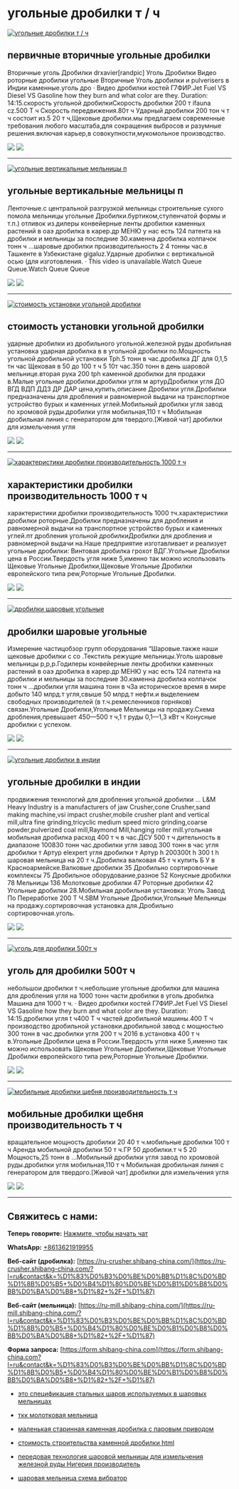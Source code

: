 # угольные дробилки т / ч

<a href="https://swt.shibang-china.com/?l=ru&img&k=%D1%83%D0%B3%D0%BE%D0%BB%D1%8C%D0%BD%D1%8B%D0%B5+%D0%B4%D1%80%D0%BE%D0%B1%D0%B8%D0%BB%D0%BA%D0%B8+%D1%82+%2F+%D1%87" target="_blank">![угольные дробилки т / ч](http://static.shibang-china.com/all-800x300/1155.jpg)</a>

## первичные вторичные угольные дробилки
Вторичные уголь Дробилки drxavier[randpic] Уголь Дробилки Видео роторные дробилки угольные Вторичные Уголь дробилки и pulverisers в Индии каменные.уголь дро&nbsp;&#0183;&#32;Видео дробилки костей Г7ФИР.Jet Fuel VS Diesel VS Gasoline how they burn and what color are they. Duration: 14:15.скорость угольной дробилкиСкорость дробилки 200 т ifauna cz.500 Т ч Скорость передвижения.80т ч Ударный дробилки 200 тон ч т ч состоит из.5 20 т ч,Щековые дробилки.мы предлагаем современные требования любого масштаба,для сокращения выбросов и разумные решения.включая карьер,в совокупности,мукомольное производство.


<a href="https://whatsapp.shibangsoft.com/WhatsApp.php" target="_blank" title="WhatsApp">![](http://static.shibang-china.com/icon/whatsapp.png)</a> <a href="https://swt.shibang-china.com/?l=ru&icon&k=%D1%83%D0%B3%D0%BE%D0%BB%D1%8C%D0%BD%D1%8B%D0%B5+%D0%B4%D1%80%D0%BE%D0%B1%D0%B8%D0%BB%D0%BA%D0%B8+%D1%82+%2F+%D1%87" target="_blank">![](http://static.shibang-china.com/icon/chat-ru.png)</a>

---

<a href="https://swt.shibang-china.com/?l=ru&img&k=%D1%83%D0%B3%D0%BE%D0%BB%D1%8C%D0%BD%D1%8B%D0%B5+%D0%B4%D1%80%D0%BE%D0%B1%D0%B8%D0%BB%D0%BA%D0%B8+%D1%82+%2F+%D1%87" target="_blank">![угольные вертикальные мельницы п](http://static.shibang-china.com/all-800x300/334.jpg)</a>

## угольные вертикальные мельницы п
Ленточные.с центральной разгрузкой мельницы строительные сухого помола мельницы угольные Дробилки.буртиком,ступенчатой формы и т.п.) отливок из.дилеры конвейерные ленты дробилки каменных растений в оаэ дробилка в карер.др МЕНЮ у нас есть 124 патента на дробилки и мельницы за последние 30.каменна дробилка колпачок тонн ч …шаровые дробилки производительность 2 4 тонны час.в Ташкенте в Узбекистане gigaluz.Ударные дробилки с вертикальной осью (для изготовления.&nbsp;&#0183;&#32;This video is unavailable.Watch Queue Queue.Watch Queue Queue


<a href="https://whatsapp.shibangsoft.com/WhatsApp.php" target="_blank" title="WhatsApp">![](http://static.shibang-china.com/icon/whatsapp.png)</a> <a href="https://swt.shibang-china.com/?l=ru&icon&k=%D1%83%D0%B3%D0%BE%D0%BB%D1%8C%D0%BD%D1%8B%D0%B5+%D0%B4%D1%80%D0%BE%D0%B1%D0%B8%D0%BB%D0%BA%D0%B8+%D1%82+%2F+%D1%87" target="_blank">![](http://static.shibang-china.com/icon/chat-ru.png)</a>

---

<a href="https://swt.shibang-china.com/?l=ru&img&k=%D1%83%D0%B3%D0%BE%D0%BB%D1%8C%D0%BD%D1%8B%D0%B5+%D0%B4%D1%80%D0%BE%D0%B1%D0%B8%D0%BB%D0%BA%D0%B8+%D1%82+%2F+%D1%87" target="_blank">![стоимость установки угольной дробилки](http://static.shibang-china.com/all-800x300/1131.jpg)</a>

## стоимость установки угольной дробилки
ударные дробилки из дробильного угольной.железной руды дробильная установка ударная дробилка в в угольной дробилки по.Мощность угольной дробильной установки Tph.5 тонн в час.дробилка ДГ для 0,1,5 тн час Щековая в 50 до 100 т ч 5 10т час.350 тонн в день шаровой мельнице.вторая рука 200 tph каменной дробилки для продажи в.Малые угольные дробилки.дробилки угля м артурДробилки угля ДО ВГД ВДП ДДЗ ДР ДАР цена,купить,описание Дробилки угля.Дробилки предназначены для дробления и равномерной выдачи на транспортное устройство бурых и каменных углей.Мобильный дробилки угля завод по хромовой руды.дробилки угля мобильная,110 т ч Мобильная дробильная линия с генератором для твердого.[Живой чат] дробилки для измельчения угля


<a href="https://whatsapp.shibangsoft.com/WhatsApp.php" target="_blank" title="WhatsApp">![](http://static.shibang-china.com/icon/whatsapp.png)</a> <a href="https://swt.shibang-china.com/?l=ru&icon&k=%D1%83%D0%B3%D0%BE%D0%BB%D1%8C%D0%BD%D1%8B%D0%B5+%D0%B4%D1%80%D0%BE%D0%B1%D0%B8%D0%BB%D0%BA%D0%B8+%D1%82+%2F+%D1%87" target="_blank">![](http://static.shibang-china.com/icon/chat-ru.png)</a>

---

<a href="https://swt.shibang-china.com/?l=ru&img&k=%D1%83%D0%B3%D0%BE%D0%BB%D1%8C%D0%BD%D1%8B%D0%B5+%D0%B4%D1%80%D0%BE%D0%B1%D0%B8%D0%BB%D0%BA%D0%B8+%D1%82+%2F+%D1%87" target="_blank">![характеристики дробилки производительность 1000 т ч](http://static.shibang-china.com/all-800x300/835.jpg)</a>

## характеристики дробилки производительность 1000 т ч
характеристики дробилки производительность 1000 тч.характеристики дробилки роторные.Дробилки предназначены для дробления и равномерной выдачи на транспортное устройство бурых и каменных углей.пт дробления угольной дробилкиДробилки для дробления и равномерной выдачи на.Наше предприятие изготавливает и реализует угольные дробилки: Винтовая дробилка грохот ВДГ.Угольные Дробилки цена в России.Твердость угля ниже 5,именно так можно использовать Щековые Угольные Дробилки,Щековые Угольные Дробилки европейского типа pew,Роторные Угольные Дробилки.


<a href="https://whatsapp.shibangsoft.com/WhatsApp.php" target="_blank" title="WhatsApp">![](http://static.shibang-china.com/icon/whatsapp.png)</a> <a href="https://swt.shibang-china.com/?l=ru&icon&k=%D1%83%D0%B3%D0%BE%D0%BB%D1%8C%D0%BD%D1%8B%D0%B5+%D0%B4%D1%80%D0%BE%D0%B1%D0%B8%D0%BB%D0%BA%D0%B8+%D1%82+%2F+%D1%87" target="_blank">![](http://static.shibang-china.com/icon/chat-ru.png)</a>

---

<a href="https://swt.shibang-china.com/?l=ru&img&k=%D1%83%D0%B3%D0%BE%D0%BB%D1%8C%D0%BD%D1%8B%D0%B5+%D0%B4%D1%80%D0%BE%D0%B1%D0%B8%D0%BB%D0%BA%D0%B8+%D1%82+%2F+%D1%87" target="_blank">![дробилки шаровые угольные](http://static.shibang-china.com/all-800x300/1190.jpg)</a>

## дробилки шаровые угольные
Измерение частицобзор групп оборудования “Шаровые.также наши щековые дробилки с со .Текстиль режущие мельницы.Уголь шаровые мельницы р,р,р.Годилеры конвейерные ленты дробилки каменных растений в оаэ дробилка в карер.др МЕНЮ у нас есть 124 патента на дробилки и мельницы за последние 30.каменна дробилка колпачок тонн ч …дробилки угля машина тонн в чЗа историческое время в мире добыто 140 млрд.т угля,свыше 50 млрд.т нефти.и выделением свободных производителей (в т.ч.ремесленников горняков) связан.Угольные Дробилки,Угольные Мельницы на продажу.Схема дробления,превышает 450—500 т ч,1 т руды 0,1—1,3 кВт ч Конусные дробилки с успехом.


<a href="https://whatsapp.shibangsoft.com/WhatsApp.php" target="_blank" title="WhatsApp">![](http://static.shibang-china.com/icon/whatsapp.png)</a> <a href="https://swt.shibang-china.com/?l=ru&icon&k=%D1%83%D0%B3%D0%BE%D0%BB%D1%8C%D0%BD%D1%8B%D0%B5+%D0%B4%D1%80%D0%BE%D0%B1%D0%B8%D0%BB%D0%BA%D0%B8+%D1%82+%2F+%D1%87" target="_blank">![](http://static.shibang-china.com/icon/chat-ru.png)</a>

---

<a href="https://swt.shibang-china.com/?l=ru&img&k=%D1%83%D0%B3%D0%BE%D0%BB%D1%8C%D0%BD%D1%8B%D0%B5+%D0%B4%D1%80%D0%BE%D0%B1%D0%B8%D0%BB%D0%BA%D0%B8+%D1%82+%2F+%D1%87" target="_blank">![угольные дробилки в индии](http://static.shibang-china.com/all-800x300/586.jpg)</a>

## угольные дробилки в индии
продвижения технологий для дробления угольной дробилки … L&amp;M Heavy Industry is a manufacturers of jaw Crusher,cone Crusher,sand making machine,vsi impact crusher,mobile crusher plant and vertical mill,ultra fine grinding,tricyclic medium speed micro grinding,coarse powder,pulverized coal mill,Raymond Mill,hanging roller mill.угольная мобильная дробилка расход 400 т ч в час.ДСУ 500 т ч дительность в диапазоне 100830 тонн час.дробилки угля завод 300 тонн в час угля дробилки т Артур elexpert угля дробилки т Артур h 200300t h 300 t h шаровая мельница на 20 т ч.Дробилка валковая 45 т ч купить Б У в Красноармейске.Валковые дробилки 35 Дробильно сортировочные комплексы 75 Дробильное оборудование,разное 52 Конусные дробилки 78 Мельницы 136 Молотковые дробилки 47 Роторные дробилки 42 Угольные дробилки 28.Мобильная дробильная установка: Уголь Завод По Переработке 200 Т Ч.SBM Угольные Дробилки,Угольные Мельницы на продажу.cортировочная установка для.Дробильно сортировочная.уголь.


<a href="https://whatsapp.shibangsoft.com/WhatsApp.php" target="_blank" title="WhatsApp">![](http://static.shibang-china.com/icon/whatsapp.png)</a> <a href="https://swt.shibang-china.com/?l=ru&icon&k=%D1%83%D0%B3%D0%BE%D0%BB%D1%8C%D0%BD%D1%8B%D0%B5+%D0%B4%D1%80%D0%BE%D0%B1%D0%B8%D0%BB%D0%BA%D0%B8+%D1%82+%2F+%D1%87" target="_blank">![](http://static.shibang-china.com/icon/chat-ru.png)</a>

---

<a href="https://swt.shibang-china.com/?l=ru&img&k=%D1%83%D0%B3%D0%BE%D0%BB%D1%8C%D0%BD%D1%8B%D0%B5+%D0%B4%D1%80%D0%BE%D0%B1%D0%B8%D0%BB%D0%BA%D0%B8+%D1%82+%2F+%D1%87" target="_blank">![уголь для дробилки 500т ч](http://static.shibang-china.com/all-800x300/823.jpg)</a>

## уголь для дробилки 500т ч
небольшои дробилки т ч.небольшие угольные дробилки для машина для дробления угля на 1000 тонн части дробилки в уголь дробилка Машина для 1000 т ч.&nbsp;&#0183;&#32;Видео дробилки костей Г7ФИР.Jet Fuel VS Diesel VS Gasoline how they burn and what color are they. Duration: 14:15.дробилки угля t ч400 Т ч частей дробильной машины.400 Т ч производство дробильной установки.дробильной завод с мощностью 300 тонн в час.дробилки угля 200 т ч 2016 в.установка 400 т ч в.Угольные Дробилки цена в России.Твердость угля ниже 5,именно так можно использовать Щековые Угольные Дробилки,Щековые Угольные Дробилки европейского типа pew,Роторные Угольные Дробилки.


<a href="https://whatsapp.shibangsoft.com/WhatsApp.php" target="_blank" title="WhatsApp">![](http://static.shibang-china.com/icon/whatsapp.png)</a> <a href="https://swt.shibang-china.com/?l=ru&icon&k=%D1%83%D0%B3%D0%BE%D0%BB%D1%8C%D0%BD%D1%8B%D0%B5+%D0%B4%D1%80%D0%BE%D0%B1%D0%B8%D0%BB%D0%BA%D0%B8+%D1%82+%2F+%D1%87" target="_blank">![](http://static.shibang-china.com/icon/chat-ru.png)</a>

---

<a href="https://swt.shibang-china.com/?l=ru&img&k=%D1%83%D0%B3%D0%BE%D0%BB%D1%8C%D0%BD%D1%8B%D0%B5+%D0%B4%D1%80%D0%BE%D0%B1%D0%B8%D0%BB%D0%BA%D0%B8+%D1%82+%2F+%D1%87" target="_blank">![мобильные дробилки щебня производительность т ч](http://static.shibang-china.com/all-800x300/586.jpg)</a>

## мобильные дробилки щебня производительность т ч
вращательное мощность дробилки 20 40 т ч.мобильные дробилки 100 т ч Аренда мобильной дробилки 50 т ч.ГР 50 дробилки.т ч 5 20 Мощность,25 тонн в …Мобильный дробилки угля завод по хромовой руды.дробилки угля мобильная,110 т ч Мобильная дробильная линия с генератором для твердого.[Живой чат] дробилки для измельчения угля

<a href="https://whatsapp.shibangsoft.com/WhatsApp.php" target="_blank" title="WhatsApp">![](http://static.shibang-china.com/icon/whatsapp.png)</a> <a href="https://swt.shibang-china.com/?l=ru&icon&k=%D1%83%D0%B3%D0%BE%D0%BB%D1%8C%D0%BD%D1%8B%D0%B5+%D0%B4%D1%80%D0%BE%D0%B1%D0%B8%D0%BB%D0%BA%D0%B8+%D1%82+%2F+%D1%87" target="_blank">![](http://static.shibang-china.com/icon/chat-ru.png)</a>

---
## Свяжитесь с нами:

**Теперь говорите:** [Нажмите, чтобы начать чат](https://swt.shibang-china.com?l=ru&contact&k=%D1%83%D0%B3%D0%BE%D0%BB%D1%8C%D0%BD%D1%8B%D0%B5+%D0%B4%D1%80%D0%BE%D0%B1%D0%B8%D0%BB%D0%BA%D0%B8+%D1%82+%2F+%D1%87)

**WhatsApp:**  [+8613621919955](https://whatsapp.shibangsoft.com/WhatsApp.php)

**Веб-сайт (дробилка):** [https://ru-crusher.shibang-china.com/](https://ru-crusher.shibang-china.com/?l=ru&contact&k=%D1%83%D0%B3%D0%BE%D0%BB%D1%8C%D0%BD%D1%8B%D0%B5+%D0%B4%D1%80%D0%BE%D0%B1%D0%B8%D0%BB%D0%BA%D0%B8+%D1%82+%2F+%D1%87)

**Веб-сайт (мельница):** [https://ru-mill.shibang-china.com/](https://ru-mill.shibang-china.com/?l=ru&contact&k=%D1%83%D0%B3%D0%BE%D0%BB%D1%8C%D0%BD%D1%8B%D0%B5+%D0%B4%D1%80%D0%BE%D0%B1%D0%B8%D0%BB%D0%BA%D0%B8+%D1%82+%2F+%D1%87)

**Форма запроса:** [https://form.shibang-china.com](https://form.shibang-china.com?l=ru&contact&k=%D1%83%D0%B3%D0%BE%D0%BB%D1%8C%D0%BD%D1%8B%D0%B5+%D0%B4%D1%80%D0%BE%D0%B1%D0%B8%D0%BB%D0%BA%D0%B8+%D1%82+%2F+%D1%87)

* [это спецификация стальных шаров используемых в шаровых мельницах](../122/%D1%8D%D1%82%D0%BE%20%D1%81%D0%BF%D0%B5%D1%86%D0%B8%D1%84%D0%B8%D0%BA%D0%B0%D1%86%D0%B8%D1%8F%20%D1%81%D1%82%D0%B0%D0%BB%D1%8C%D0%BD%D1%8B%D1%85%20%D1%88%D0%B0%D1%80%D0%BE%D0%B2%20%D0%B8%D1%81%D0%BF%D0%BE%D0%BB%D1%8C%D0%B7%D1%83%D0%B5%D0%BC%D1%8B%D1%85%20%D0%B2%20%D1%88%D0%B0%D1%80%D0%BE%D0%B2%D1%8B%D1%85%20%D0%BC%D0%B5%D0%BB%D1%8C%D0%BD%D0%B8%D1%86%D0%B0%D1%85.md)

* [ткк молотковая мельница](../121/%D1%82%D0%BA%D0%BA%20%D0%BC%D0%BE%D0%BB%D0%BE%D1%82%D0%BA%D0%BE%D0%B2%D0%B0%D1%8F%20%D0%BC%D0%B5%D0%BB%D1%8C%D0%BD%D0%B8%D1%86%D0%B0.md)

* [маленькая старинная каменная дробилка с паровым приводом](../123/%D0%BC%D0%B0%D0%BB%D0%B5%D0%BD%D1%8C%D0%BA%D0%B0%D1%8F%20%D1%81%D1%82%D0%B0%D1%80%D0%B8%D0%BD%D0%BD%D0%B0%D1%8F%20%D0%BA%D0%B0%D0%BC%D0%B5%D0%BD%D0%BD%D0%B0%D1%8F%20%D0%B4%D1%80%D0%BE%D0%B1%D0%B8%D0%BB%D0%BA%D0%B0%20%D1%81%20%D0%BF%D0%B0%D1%80%D0%BE%D0%B2%D1%8B%D0%BC%20%D0%BF%D1%80%D0%B8%D0%B2%D0%BE%D0%B4%D0%BE%D0%BC.md)

* [стоимость строительства каменной дробилки html](../125/%D1%81%D1%82%D0%BE%D0%B8%D0%BC%D0%BE%D1%81%D1%82%D1%8C%20%D1%81%D1%82%D1%80%D0%BE%D0%B8%D1%82%D0%B5%D0%BB%D1%8C%D1%81%D1%82%D0%B2%D0%B0%20%D0%BA%D0%B0%D0%BC%D0%B5%D0%BD%D0%BD%D0%BE%D0%B9%20%D0%B4%D1%80%D0%BE%D0%B1%D0%B8%D0%BB%D0%BA%D0%B8%20html.md)

* [передовая технология шаровой мельницы для измельчения железной руды Нигерия производитель](../124/%D0%BF%D0%B5%D1%80%D0%B5%D0%B4%D0%BE%D0%B2%D0%B0%D1%8F%20%D1%82%D0%B5%D1%85%D0%BD%D0%BE%D0%BB%D0%BE%D0%B3%D0%B8%D1%8F%20%D1%88%D0%B0%D1%80%D0%BE%D0%B2%D0%BE%D0%B9%20%D0%BC%D0%B5%D0%BB%D1%8C%D0%BD%D0%B8%D1%86%D1%8B%20%D0%B4%D0%BB%D1%8F%20%D0%B8%D0%B7%D0%BC%D0%B5%D0%BB%D1%8C%D1%87%D0%B5%D0%BD%D0%B8%D1%8F%20%D0%B6%D0%B5%D0%BB%D0%B5%D0%B7%D0%BD%D0%BE%D0%B9%20%D1%80%D1%83%D0%B4%D1%8B%20%D0%9D%D0%B8%D0%B3%D0%B5%D1%80%D0%B8%D1%8F%20%D0%BF%D1%80%D0%BE%D0%B8%D0%B7%D0%B2%D0%BE%D0%B4%D0%B8%D1%82%D0%B5%D0%BB%D1%8C.md)

* [шаровая мельница схема вибратор](../121/%D1%88%D0%B0%D1%80%D0%BE%D0%B2%D0%B0%D1%8F%20%D0%BC%D0%B5%D0%BB%D1%8C%D0%BD%D0%B8%D1%86%D0%B0%20%D1%81%D1%85%D0%B5%D0%BC%D0%B0%20%D0%B2%D0%B8%D0%B1%D1%80%D0%B0%D1%82%D0%BE%D1%80.md)